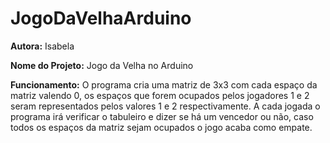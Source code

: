 # JogoDaVelhaArduino

**Autora:** Isabela

**Nome do Projeto:**
Jogo da Velha no Arduino

**Funcionamento:** 
O programa cria uma matriz de 3x3 com cada espaço da matriz valendo 0, os espaços que forem ocupados pelos jogadores 1 e 2 seram representados pelos valores 1 e 2 respectivamente. 
A cada jogada o programa irá verificar o tabuleiro e dizer se há um vencedor ou não, caso todos os espaços da matriz sejam ocupados o jogo acaba como empate.
